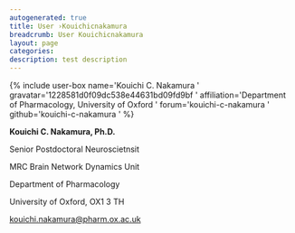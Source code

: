 ```yaml
---
autogenerated: true
title: User ›Kouichicnakamura
breadcrumb: User Kouichicnakamura
layout: page
categories: 
description: test description
---
```


{% include user-box name='Kouichi C. Nakamura ' gravatar='1228581d0f09dc538e44631bd09fd9bf ' affiliation='Department of Pharmacology, University of Oxford ' forum='kouichi-c-nakamura ' github='kouichi-c-nakamura ' %}

**Kouichi C. Nakamura, Ph.D.**

Senior Postdoctoral Neuroscietnsit

MRC Brain Network Dynamics Unit

Department of Pharmacology

University of Oxford, OX1 3 TH

kouichi.nakamura@pharm.ox.ac.uk
